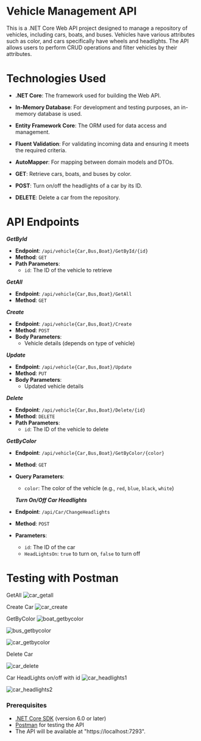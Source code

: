 # Vehicle Management API

This is a .NET Core Web API project designed to manage a repository of vehicles, including cars, boats, and buses. Vehicles have various attributes such as color, and cars specifically have wheels and headlights. The API allows users to perform CRUD operations and filter vehicles by their attributes.

# Technologies Used

- **.NET Core**: The framework used for building the Web API.
- **In-Memory Database**: For development and testing purposes, an in-memory database is used.
- **Entity Framework Core**: The ORM used for data access and management.
- **Fluent Validation**: For validating incoming data and ensuring it meets the required criteria.
- **AutoMapper**: For mapping between domain models and DTOs.


- **GET**: Retrieve cars, boats, and buses by color.
- **POST**: Turn on/off the headlights of a car by its ID.
- **DELETE**: Delete a car from the repository.

# API Endpoints
***GetById***
- **Endpoint**: `/api/vehicle{Car,Bus,Boat}/GetById/{id}`
- **Method**: `GET`
- **Path Parameters**:
  - `id`: The ID of the vehicle to retrieve
    
***GetAll***
- **Endpoint**: `/api/vehicle{Car,Bus,Boat}/GetAll`
- **Method**: `GET`

***Create***
- **Endpoint**: `/api/vehicle{Car,Bus,Boat}/Create`
- **Method**: `POST`
- **Body Parameters**:
  - Vehicle details (depends on type of vehicle)
    
***Update***
- **Endpoint**: `/api/vehicle{Car,Bus,Boat}/Update`
- **Method**: `PUT`
- **Body Parameters**:
  - Updated vehicle details
    
***Delete***
- **Endpoint**: `/api/vehicle{Car,Bus,Boat}/Delete/{id}`
- **Method**: `DELETE`
- **Path Parameters**:
  - `id`: The ID of the vehicle to delete
    
***GetByColor***
- **Endpoint**: `/api/vehicle{Car,Bus,Boat}/GetByColor/{color}`
- **Method**: `GET`
- **Query Parameters**:
  - `color`: The color of the vehicle (e.g., `red`, `blue`, `black`, `white`)

  ***Turn On/Off Car Headlights***

- **Endpoint**: `/api/Car/ChangeHeadlights`
- **Method**: `POST`
- **Parameters**:
  - `id`: The ID of the car
  - `HeadLightsOn`: `true` to turn on, `false` to turn off
 
    
 # Testing with Postman
 
GetAll
![car_getall](https://github.com/user-attachments/assets/8985942b-b69e-4040-b48f-d8826d930d4d)

Create Car
![car_create](https://github.com/user-attachments/assets/79a9f4d5-ffe6-4cd8-838e-044fd8be6baa)

GetByColor
![boat_getbycolor](https://github.com/user-attachments/assets/06950a20-5aab-413b-9700-057323fec183)

![bus_getbycolor](https://github.com/user-attachments/assets/162cb443-5b50-45b5-b1bf-946a28fdb5b9)

![car_getbycolor](https://github.com/user-attachments/assets/357d2d90-f815-4952-8d52-2386ffbf76b7)

Delete Car

![car_delete](https://github.com/user-attachments/assets/3757a8c2-6dbe-4123-a428-4b4e5cb2dbf3)

Car HeadLights on/off with id
![car_headlights1](https://github.com/user-attachments/assets/6f107b70-1333-4da5-9472-6187edb0ef8d)

![car_headlights2](https://github.com/user-attachments/assets/7722e9e3-a209-4cd4-9cd5-8cf06f50dc86)


### Prerequisites

- [.NET Core SDK](https://dotnet.microsoft.com/download) (version 6.0 or later)
- [Postman](https://www.postman.com/downloads/) for testing the API
- The API will be available at "https://localhost:7293".
